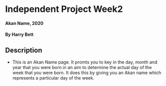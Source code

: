 # Independent Project Week2
#### Akan Name, 2020  
#### By Harry Bett
## Description
* This is an Akan Name page. It promts you to key in the day, month and year that you were born in an aim to determine the actual day of the week that you were born. It does this by giving you an Akan name which represents a particular day of the week.
